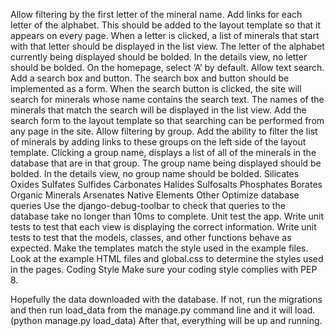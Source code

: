 Allow filtering by the first letter of the mineral name.
Add links for each letter of the alphabet. This should be added to the layout template so that it appears on every page. When a letter is clicked, a list of minerals that start with that letter should be displayed in the list view. The letter of the alphabet currently being displayed should be bolded. In the details view, no letter should be bolded. On the homepage, select ‘A’ by default.
Allow text search.
Add a search box and button. The search box and button should be implemented as a form. When the search button is clicked, the site will search for minerals whose name contains the search text. The names of the minerals that match the search will be displayed in the list view. Add the search form to the layout template so that searching can be performed from any page in the site.
Allow filtering by group.
Add the ability to filter the list of minerals by adding links to these groups on the left side of the layout template. Clicking a group name, displays a list of all of the minerals in the database that are in that group. The group name being displayed should be bolded. In the details view, no group name should be bolded.
Silicates
Oxides
Sulfates
Sulfides
Carbonates
Halides
Sulfosalts
Phosphates
Borates
Organic Minerals
Arsenates
Native Elements
Other
Optimize database queries
Use the django-debug-toolbar to check that queries to the database take no longer than 10ms to complete.
Unit test the app.
Write unit tests to test that each view is displaying the correct information. Write unit tests to test that the models, classes, and other functions behave as expected.
Make the templates match the style used in the example files.
Look at the example HTML files and global.css to determine the styles used in the pages.
Coding Style
Make sure your coding style complies with PEP 8.

Hopefully the data downloaded with the database.  If not, run the migrations and then run load_data from the manage.py command line and it will load. (python manage.py load_data)  After that, everything will be up and running.

